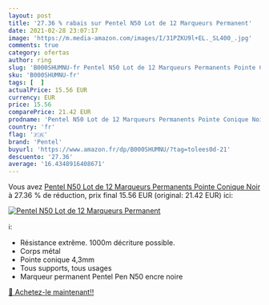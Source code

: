 ```yaml
---
layout: post
title: '27.36 % rabais sur Pentel N50 Lot de 12 Marqueurs Permanent'
date: 2021-02-28 23:07:17
image: 'https://m.media-amazon.com/images/I/31PZKU9l+EL._SL400_.jpg'
comments: true
category: ofertas
author: ring
slug: 'B000SHUMNU-fr Pentel N50 Lot de 12 Marqueurs Permanents Pointe Conique Noir'
sku: 'B000SHUMNU-fr'
tags: [  ]
actualPrice: 15.56 EUR
currency: EUR
price: 15.56
comparePrice: 21.42 EUR
prodname: 'Pentel N50 Lot de 12 Marqueurs Permanents Pointe Conique Noir'
country: 'fr'
flag: '🇫🇷'
brand: 'Pentel'
buyurl: 'https://www.amazon.fr/dp/B000SHUMNU/?tag=tolees0d-21'
descuento: '27.36'
average: '16.4348916408671'
---
```


Vous avez [Pentel N50 Lot de 12 Marqueurs Permanents Pointe Conique Noir](https://www.amazon.fr/dp/B000SHUMNU/?tag=tolees0d-21)  à  27.36 % de réduction, prix final  15.56 EUR (original: 21.42 EUR) ici:

[![Pentel N50 Lot de 12 Marqueurs Permanent](https://m.media-amazon.com/images/I/31PZKU9l+EL._SL400_.jpg)](https://www.amazon.fr/dp/B000SHUMNU/?tag=tolees0d-21)

ℹ️:

- Résistance extrême. 1000m décriture possible.
- Corps métal
- Pointe conique 4,3mm
- Tous supports, tous usages
- Marqueur permanent Pentel Pen N50 encre noire

[🛒 Achetez-le maintenant!!](https://www.amazon.fr/dp/B000SHUMNU/?tag=tolees0d-21)
